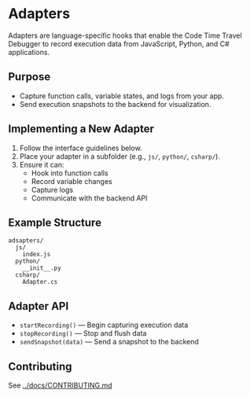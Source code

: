 # Adapters

Adapters are language-specific hooks that enable the Code Time Travel Debugger to record execution data from JavaScript, Python, and C# applications.

## Purpose
- Capture function calls, variable states, and logs from your app.
- Send execution snapshots to the backend for visualization.

## Implementing a New Adapter
1. Follow the interface guidelines below.
2. Place your adapter in a subfolder (e.g., `js/`, `python/`, `csharp/`).
3. Ensure it can:
   - Hook into function calls
   - Record variable changes
   - Capture logs
   - Communicate with the backend API

## Example Structure
```
adsapters/
  js/
    index.js
  python/
    __init__.py
  csharp/
    Adapter.cs
```

## Adapter API
- `startRecording()` — Begin capturing execution data
- `stopRecording()` — Stop and flush data
- `sendSnapshot(data)` — Send a snapshot to the backend

## Contributing
See [../docs/CONTRIBUTING.md](../docs/CONTRIBUTING.md) 